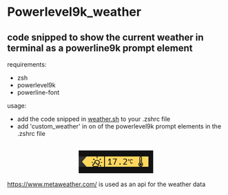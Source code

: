 # Powerlevel9k_weather
## code snipped to show the current weather in terminal as a powerline9k prompt element
requirements:
* zsh
* powerlevel9k
* powerline-font

usage:
* add the code snipped in [weather.sh](weather.sh) to your .zshrc file
* add 'custom_weather' in on of the powerlevel9k prompt elements in the .zshrc file
<br/><br/>
<div style="text-align:center">
<img src="example.png">
</div>

https://www.metaweather.com/ is used as an api for the weather data